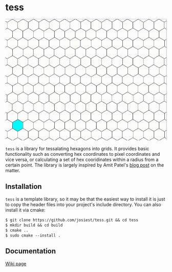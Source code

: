 # tess

![tess example](examples/resources/tess.gif)

`tess` is a library for tessalating hexagons into grids. It provides basic
functionality such as converting hex coordinates to pixel coordinates and vice
versa, or calculating a set of hex cooridinates within a radius from a certain
point. The library is largely inspired by Amit Patel's
[blog post](https://www.redblobgames.com/grids/hexagons/) on the matter.

## Installation

`tess` is a template library, so it may be that the easiest way to install it is
just to copy the header files into your project's include directory. You can
also install it via cmake:

```shell
$ git clone https://github.com/josiest/tess.git && cd tess
$ mkdir build && cd build
$ cmake ..
$ sudo cmake --install .
```

## Documentation

[Wiki page](https://github.com/josiest/tess/wiki)
